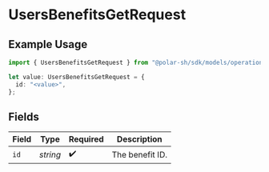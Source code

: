 # UsersBenefitsGetRequest

## Example Usage

```typescript
import { UsersBenefitsGetRequest } from "@polar-sh/sdk/models/operations";

let value: UsersBenefitsGetRequest = {
  id: "<value>",
};
```

## Fields

| Field              | Type               | Required           | Description        |
| ------------------ | ------------------ | ------------------ | ------------------ |
| `id`               | *string*           | :heavy_check_mark: | The benefit ID.    |